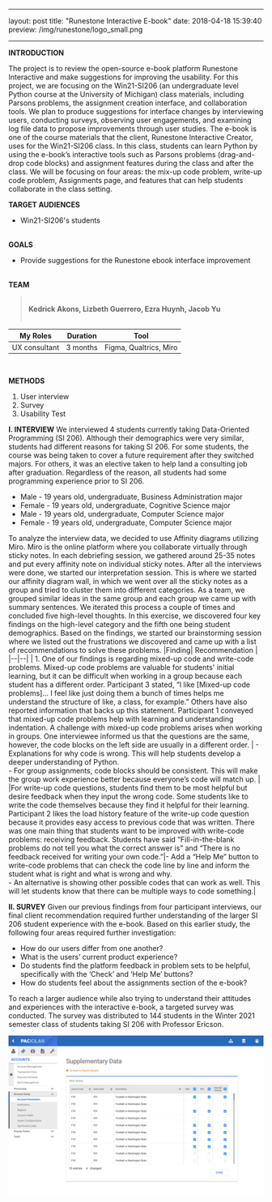 
---
layout: post
title:  "Runestone Interactive E-book"
date:   2018-04-18 15:39:40
preview: /img/runestone/logo_small.png

---
 
**INTRODUCTION**<br>
 
The project is to review the open-source e-book platform Runestone Interactive and make suggestions for improving the usability. For this project, we are focusing on the Win21-SI206 (an undergraduate level Python course at the University of Michigan) class materials, including Parsons problems, the assignment creation interface, and collaboration tools. We plan to produce suggestions for interface changes by interviewing users, conducting surveys, observing user engagements, and examining log file data to propose improvements through user studies. The e-book is one of the course materials that the client, Runestone Interactive Creator, uses for the Win21-SI206 class. In this class, students can learn Python by using the e-book’s interactive tools such as Parsons problems (drag-and-drop code blocks) and assignment features during the class and after the class. We will be focusing on four areas: the mix-up code problem, write-up code problem, Assignments page, and features that can help students collaborate in the class setting.<br>

**TARGET AUDIENCES**
- Win21-SI206's students <br><br>

**GOALS**<br>
- Provide suggestions for the Runestone ebook interface improvement<br> <br>

**TEAM** <br>
><br>**Kedrick Akons, Lizbeth Guerrero, Ezra Huynh, Jacob Yu**<br><br>

|    My Roles    | Duration |    Tool     |
| :------------: | :------: | :---------: |
| UX consultant | 3 months  |    Figma, Qualtrics, Miro    |


<br>

**METHODS**<br> 
 1. User interview
 2. Survey
 3. Usability Test
 
 **I. INTERVIEW**
We interviewed 4 students currently taking Data-Oriented Programming (SI 206).
Although their demographics were very similar, students had different reasons for
taking SI 206. For some students, the course was being taken to cover a future
requirement after they switched majors. For others, it was an elective taken to help land
a consulting job after graduation. Regardless of the reason, all students had some
programming experience prior to SI 206.
- Male - 19 years old, undergraduate, Business Administration major
- Female - 19 years old, undergraduate, Cognitive Science major
- Male - 19 years old, undergraduate, Computer Science major
- Female - 19 years old, undergraduate, Computer Science major

To analyze the interview data, we decided to use Affinity diagrams utilizing Miro. Miro is the online platform where you collaborate virtually through sticky notes. In each debriefing session, we gathered around 25-35 notes and put every affinity note on
individual sticky notes. After all the interviews were done, we started our interpretation
session. This is where we started our affinity diagram wall, in which we went over all
the sticky notes as a group and tried to cluster them into different categories.
As a team, we grouped similar ideas in the same group and each group we came up
with summary sentences. We iterated this process a couple of times and concluded five
high-level thoughts. In this exercise, we discovered four key findings on the high-level
category and the fifth one being student demographics. Based on the findings, we
started our brainstorming session where we listed out the frustrations we discovered
and came up with a list of recommendations to solve these problems.
|Finding| Recommendation |
|--|--|
| 1. One of our findings is regarding mixed-up code and write-code problems. Mixed-up code problems are valuable for students' initial learning, but it can be difficult when working in a group because each student has a different order. Participant 3 stated, “I like [Mixed-up code problems]… I feel like just doing them a bunch of times helps me understand the structure of like, a class, for example.” Others have also reported information that backs up this statement. Participant 1 conveyed that mixed-up code problems help with learning and understanding indentation. A challenge with mixed-up code problems arises when working in groups. One interviewee informed us that the questions are the same, however, the code blocks on the left side are usually in a different order. | - Explanations for why code is wrong. This will help students develop a deeper understanding of Python. <br>- For group assignments, code blocks should be consistent. This will make the group work experience better because everyone’s code will match up. |
|For write-up code questions, students find them to be most helpful but desire feedback when they input the wrong code. Some students like to write the code themselves because they find it helpful for their learning. Participant 2 likes the load history feature of the write-up code question because it provides easy access to previous code that was written. There was one main thing that students want to be improved with write-code problems: receiving feedback. Students have said “Fill-in-the-blank problems do not tell you what the correct answer is” and “There is no feedback received for writing your own code.”|- Add a “Help Me” button to write-code problems that can check the code line by line and inform the student what is right and what is wrong and why.<br>- An alternative is showing other possible codes that can work as well. This will let students know that there can be multiple ways to code something.|


 
 **II. SURVEY**
Given our previous findings from four participant interviews, our final client recommendation required further understanding of the larger SI 206 student experience with the e-book. Based on this earlier study, the following four areas required further investigation:
- How do our users differ from one another?
- What is the users’ current product experience?
- Do students find the platform feedback in problem sets to be helpful, specifically with the ‘Check’ and ‘Help Me’ buttons?
- How do students feel about the assignments section of the e-book?

To reach a larger audience while also trying to understand their attitudes and experiences with the interactive e-book, a targeted survey was conducted. The survey was distributed to 144 students in the Winter 2021 semester class of students taking SI 206 with Professor Ericson.

<img src="/img/Paciolan/bulk.png"/> <br><br>